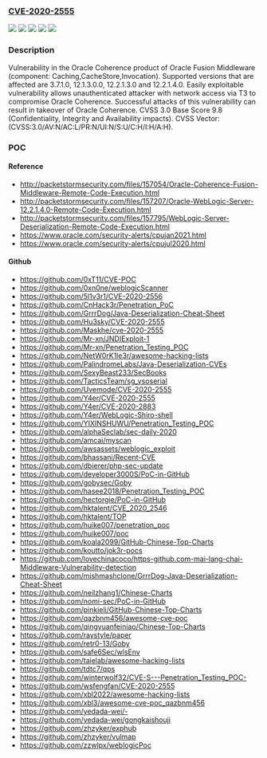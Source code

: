 ### [CVE-2020-2555](https://cve.mitre.org/cgi-bin/cvename.cgi?name=CVE-2020-2555)
![](https://img.shields.io/static/v1?label=Product&message=Utilities%20Framework&color=blue)
![](https://img.shields.io/static/v1?label=Product&message=WebCenter%20Portal&color=blue)
![](https://img.shields.io/static/v1?label=Version&message=%3D%2012.2.1.3.0%20&color=brighgreen)
![](https://img.shields.io/static/v1?label=Version&message=%3D%204.2.0.2.0%20&color=brighgreen)
![](https://img.shields.io/static/v1?label=Vulnerability&message=Easily%20exploitable%20vulnerability%20allows%20unauthenticated%20attacker%20with%20network%20access%20via%20T3%20to%20compromise%20Oracle%20Coherence.%20%20Successful%20attacks%20of%20this%20vulnerability%20can%20result%20in%20takeover%20of%20Oracle%20Coherence.&color=brighgreen)

### Description

Vulnerability in the Oracle Coherence product of Oracle Fusion Middleware (component: Caching,CacheStore,Invocation). Supported versions that are affected are 3.7.1.0, 12.1.3.0.0, 12.2.1.3.0 and 12.2.1.4.0. Easily exploitable vulnerability allows unauthenticated attacker with network access via T3 to compromise Oracle Coherence. Successful attacks of this vulnerability can result in takeover of Oracle Coherence. CVSS 3.0 Base Score 9.8 (Confidentiality, Integrity and Availability impacts). CVSS Vector: (CVSS:3.0/AV:N/AC:L/PR:N/UI:N/S:U/C:H/I:H/A:H).

### POC

#### Reference
- http://packetstormsecurity.com/files/157054/Oracle-Coherence-Fusion-Middleware-Remote-Code-Execution.html
- http://packetstormsecurity.com/files/157207/Oracle-WebLogic-Server-12.2.1.4.0-Remote-Code-Execution.html
- http://packetstormsecurity.com/files/157795/WebLogic-Server-Deserialization-Remote-Code-Execution.html
- https://www.oracle.com/security-alerts/cpujan2021.html
- https://www.oracle.com/security-alerts/cpujul2020.html

#### Github
- https://github.com/0xT11/CVE-POC
- https://github.com/0xn0ne/weblogicScanner
- https://github.com/5l1v3r1/CVE-2020-2556
- https://github.com/CnHack3r/Penetration_PoC
- https://github.com/GrrrDog/Java-Deserialization-Cheat-Sheet
- https://github.com/Hu3sky/CVE-2020-2555
- https://github.com/Maskhe/cve-2020-2555
- https://github.com/Mr-xn/JNDIExploit-1
- https://github.com/Mr-xn/Penetration_Testing_POC
- https://github.com/NetW0rK1le3r/awesome-hacking-lists
- https://github.com/PalindromeLabs/Java-Deserialization-CVEs
- https://github.com/SexyBeast233/SecBooks
- https://github.com/TacticsTeam/sg_ysoserial
- https://github.com/Uvemode/CVE-2020-2555
- https://github.com/Y4er/CVE-2020-2555
- https://github.com/Y4er/CVE-2020-2883
- https://github.com/Y4er/WebLogic-Shiro-shell
- https://github.com/YIXINSHUWU/Penetration_Testing_POC
- https://github.com/alphaSeclab/sec-daily-2020
- https://github.com/amcai/myscan
- https://github.com/awsassets/weblogic_exploit
- https://github.com/bhassani/Recent-CVE
- https://github.com/dbierer/php-sec-update
- https://github.com/developer3000S/PoC-in-GitHub
- https://github.com/gobysec/Goby
- https://github.com/hasee2018/Penetration_Testing_POC
- https://github.com/hectorgie/PoC-in-GitHub
- https://github.com/hktalent/CVE_2020_2546
- https://github.com/hktalent/TOP
- https://github.com/huike007/penetration_poc
- https://github.com/huike007/poc
- https://github.com/koala2099/GitHub-Chinese-Top-Charts
- https://github.com/koutto/jok3r-pocs
- https://github.com/lovechinacoco/https-github.com-mai-lang-chai-Middleware-Vulnerability-detection
- https://github.com/mishmashclone/GrrrDog-Java-Deserialization-Cheat-Sheet
- https://github.com/neilzhang1/Chinese-Charts
- https://github.com/nomi-sec/PoC-in-GitHub
- https://github.com/pinkieli/GitHub-Chinese-Top-Charts
- https://github.com/qazbnm456/awesome-cve-poc
- https://github.com/qingyuanfeiniao/Chinese-Top-Charts
- https://github.com/raystyle/paper
- https://github.com/retr0-13/Goby
- https://github.com/safe6Sec/wlsEnv
- https://github.com/taielab/awesome-hacking-lists
- https://github.com/tdtc7/qps
- https://github.com/winterwolf32/CVE-S---Penetration_Testing_POC-
- https://github.com/wsfengfan/CVE-2020-2555
- https://github.com/xbl2022/awesome-hacking-lists
- https://github.com/xbl3/awesome-cve-poc_qazbnm456
- https://github.com/yedada-wei/-
- https://github.com/yedada-wei/gongkaishouji
- https://github.com/zhzyker/exphub
- https://github.com/zhzyker/vulmap
- https://github.com/zzwlpx/weblogicPoc

